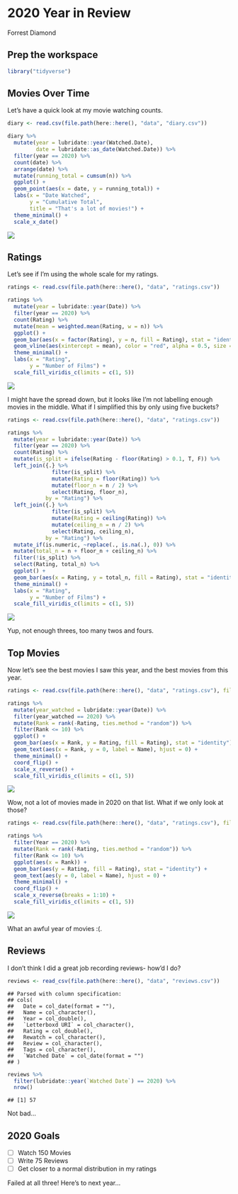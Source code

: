 2020 Year in Review
================
Forrest Diamond

Prep the workspace
------------------

``` r
library("tidyverse")
```

Movies Over Time
----------------

Let’s have a quick look at my movie watching counts.

``` r
diary <- read.csv(file.path(here::here(), "data", "diary.csv"))

diary %>% 
  mutate(year = lubridate::year(Watched.Date),
         date = lubridate::as_date(Watched.Date)) %>% 
  filter(year == 2020) %>%
  count(date) %>%
  arrange(date) %>%
  mutate(running_total = cumsum(n)) %>%
  ggplot() +
  geom_point(aes(x = date, y = running_total)) +
  labs(x = "Date Watched",
       y = "Cumulative Total",
       title = "That's a lot of movies!") +
  theme_minimal() +
  scale_x_date()
```

![](2020_year-in-review_files/figure-gfm/watch-counts-1.png)<!-- -->

Ratings
-------

Let’s see if I’m using the whole scale for my ratings.

``` r
ratings <- read.csv(file.path(here::here(), "data", "ratings.csv"))

ratings %>% 
  mutate(year = lubridate::year(Date)) %>% 
  filter(year == 2020) %>%
  count(Rating) %>%
  mutate(mean = weighted.mean(Rating, w = n)) %>%
  ggplot() +
  geom_bar(aes(x = factor(Rating), y = n, fill = Rating), stat = "identity") + 
  geom_vline(aes(xintercept = mean), color = "red", alpha = 0.5, size = 3) +
  theme_minimal() +
  labs(x = "Rating",
       y = "Number of Films") +
  scale_fill_viridis_c(limits = c(1, 5))
```

![](2020_year-in-review_files/figure-gfm/ratings-1.png)<!-- -->

I might have the spread down, but it looks like I’m not labelling enough
movies in the middle. What if I simplified this by only using five
buckets?

``` r
ratings <- read.csv(file.path(here::here(), "data", "ratings.csv"))

ratings %>% 
  mutate(year = lubridate::year(Date)) %>% 
  filter(year == 2020) %>%
  count(Rating) %>%
  mutate(is_split = ifelse(Rating - floor(Rating) > 0.1, T, F)) %>%
  left_join({.} %>%
              filter(is_split) %>%
              mutate(Rating = floor(Rating)) %>%
              mutate(floor_n = n / 2) %>%
              select(Rating, floor_n),
            by = "Rating") %>%
  left_join({.} %>%
              filter(is_split) %>%
              mutate(Rating = ceiling(Rating)) %>%
              mutate(ceiling_n = n / 2) %>%
              select(Rating, ceiling_n),
            by = "Rating") %>%
  mutate_if(is.numeric, ~replace(., is.na(.), 0)) %>%
  mutate(total_n = n + floor_n + ceiling_n) %>%
  filter(!is_split) %>%
  select(Rating, total_n) %>%
  ggplot() +
  geom_bar(aes(x = Rating, y = total_n, fill = Rating), stat = "identity") + 
  theme_minimal() +
  labs(x = "Rating",
       y = "Number of Films") +
  scale_fill_viridis_c(limits = c(1, 5))
```

![](2020_year-in-review_files/figure-gfm/simplified-ratings-1.png)<!-- -->

Yup, not enough threes, too many twos and fours.

Top Movies
----------

Now let’s see the best movies I saw this year, and the best movies from
this year.

``` r
ratings <- read.csv(file.path(here::here(), "data", "ratings.csv"), fileEncoding = "UTF-8")

ratings %>% 
  mutate(year_watched = lubridate::year(Date)) %>% 
  filter(year_watched == 2020) %>%
  mutate(Rank = rank(-Rating, ties.method = "random")) %>% 
  filter(Rank <= 10) %>% 
  ggplot() +
  geom_bar(aes(x = Rank, y = Rating, fill = Rating), stat = "identity") +
  geom_text(aes(x = Rank, y = 0, label = Name), hjust = 0) +
  theme_minimal() +
  coord_flip() +
  scale_x_reverse() +
  scale_fill_viridis_c(limits = c(1, 5))
```

![](2020_year-in-review_files/figure-gfm/top-movies-1.png)<!-- -->

Wow, not a lot of movies made in 2020 on that list. What if we only look
at those?

``` r
ratings <- read.csv(file.path(here::here(), "data", "ratings.csv"), fileEncoding = "UTF-8")

ratings %>% 
  filter(Year == 2020) %>%
  mutate(Rank = rank(-Rating, ties.method = "random")) %>% 
  filter(Rank <= 10) %>% 
  ggplot(aes(x = Rank)) +
  geom_bar(aes(y = Rating, fill = Rating), stat = "identity") +
  geom_text(aes(y = 0, label = Name), hjust = 0) +
  theme_minimal() +
  coord_flip() +
  scale_x_reverse(breaks = 1:10) +
  scale_fill_viridis_c(limits = c(1, 5)) 
```

![](2020_year-in-review_files/figure-gfm/top-movies-2020-1.png)<!-- -->

What an awful year of movies :(.

Reviews
-------

I don’t think I did a great job recording reviews- how’d I do?

``` r
reviews <- read_csv(file.path(here::here(), "data", "reviews.csv"))
```

    ## Parsed with column specification:
    ## cols(
    ##   Date = col_date(format = ""),
    ##   Name = col_character(),
    ##   Year = col_double(),
    ##   `Letterboxd URI` = col_character(),
    ##   Rating = col_double(),
    ##   Rewatch = col_character(),
    ##   Review = col_character(),
    ##   Tags = col_character(),
    ##   `Watched Date` = col_date(format = "")
    ## )

``` r
reviews %>% 
  filter(lubridate::year(`Watched Date`) == 2020) %>%
  nrow()
```

    ## [1] 57

Not bad…

2020 Goals
----------

-   [ ] Watch 150 Movies
-   [ ] Write 75 Reviews
-   [ ] Get closer to a normal distribution in my ratings

Failed at all three! Here’s to next year…
